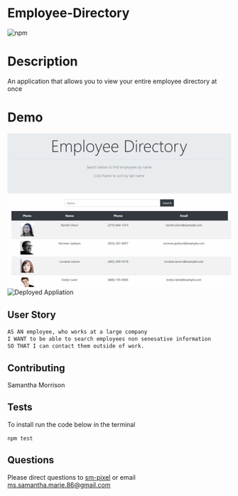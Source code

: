 # Employee-Directory
![npm](https://img.shields.io/npm/v/inquirer?style=flat-square)

# Description 
An application that allows you to view your entire employee directory at once

# Demo
![Employee Directory Demo](assets/employee-directory.gif)
![Deployed Appliation](https://sm-pixel.github.io/Employee-Directory/)

## User Story

```
AS AN employee, who works at a large company
I WANT to be able to search employees non senesative information
SO THAT I can contact them outside of work.
```

## Contributing
Samantha Morrison

## Tests

To install run the code below in the terminal

```
npm test
```

## Questions
Please direct questions to [sm-pixel](github.com/sm-pixel) or email [ms.samantha.marie.86@gmail.com](mailto:ms.samantha.marie.86@gmail.com)